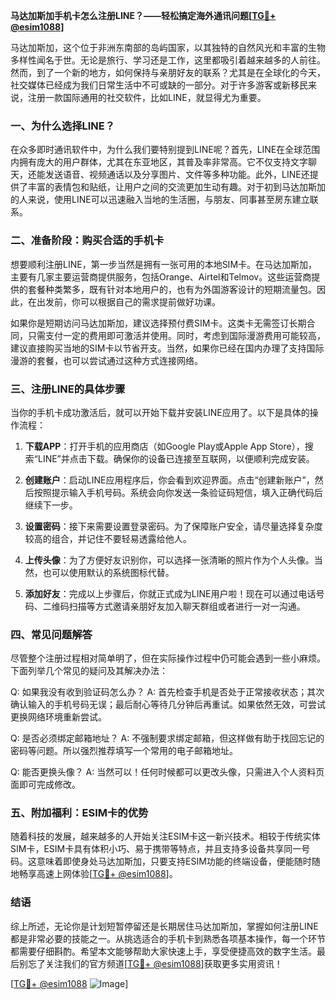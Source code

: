 **马达加斯加手机卡怎么注册LINE？——轻松搞定海外通讯问题[[TG💪+ @esim1088](https://t.me/s/esim1088)]**

马达加斯加，这个位于非洲东南部的岛屿国家，以其独特的自然风光和丰富的生物多样性闻名于世。无论是旅行、学习还是工作，这里都吸引着越来越多的人前往。然而，到了一个新的地方，如何保持与亲朋好友的联系？尤其是在全球化的今天，社交媒体已经成为我们日常生活中不可或缺的一部分。对于许多游客或新移民来说，注册一款国际通用的社交软件，比如LINE，就显得尤为重要。

### 一、为什么选择LINE？

在众多即时通讯软件中，为什么我们要特别提到LINE呢？首先，LINE在全球范围内拥有庞大的用户群体，尤其在东亚地区，其普及率非常高。它不仅支持文字聊天，还能发送语音、视频通话以及分享图片、文件等多种功能。此外，LINE还提供了丰富的表情包和贴纸，让用户之间的交流更加生动有趣。对于初到马达加斯加的人来说，使用LINE可以迅速融入当地的生活圈，与朋友、同事甚至房东建立联系。

### 二、准备阶段：购买合适的手机卡

想要顺利注册LINE，第一步当然是拥有一张可用的本地SIM卡。在马达加斯加，主要有几家主要运营商提供服务，包括Orange、Airtel和Telmov。这些运营商提供的套餐种类繁多，既有针对本地用户的，也有为外国游客设计的短期流量包。因此，在出发前，你可以根据自己的需求提前做好功课。

如果你是短期访问马达加斯加，建议选择预付费SIM卡。这类卡无需签订长期合同，只需支付一定的费用即可激活并使用。同时，考虑到国际漫游费用可能较高，建议直接购买当地的SIM卡以节省开支。当然，如果你已经在国内办理了支持国际漫游的套餐，也可以尝试通过这种方式连接网络。

### 三、注册LINE的具体步骤

当你的手机卡成功激活后，就可以开始下载并安装LINE应用了。以下是具体的操作流程：

1. **下载APP**：打开手机的应用商店（如Google Play或Apple App Store），搜索“LINE”并点击下载。确保你的设备已连接至互联网，以便顺利完成安装。

2. **创建账户**：启动LINE应用程序后，你会看到欢迎界面。点击“创建新账户”，然后按照提示输入手机号码。系统会向你发送一条验证码短信，填入正确代码后继续下一步。

3. **设置密码**：接下来需要设置登录密码。为了保障账户安全，请尽量选择复杂度较高的组合，并记住不要轻易透露给他人。

4. **上传头像**：为了方便好友识别你，可以选择一张清晰的照片作为个人头像。当然，也可以使用默认的系统图标代替。

5. **添加好友**：完成以上步骤后，你就正式成为LINE用户啦！现在可以通过电话号码、二维码扫描等方式邀请亲朋好友加入聊天群组或者进行一对一沟通。

### 四、常见问题解答

尽管整个注册过程相对简单明了，但在实际操作过程中仍可能会遇到一些小麻烦。下面列举几个常见的疑问及其解决办法：

Q: 如果我没有收到验证码怎么办？
A: 首先检查手机是否处于正常接收状态；其次确认输入的手机号码无误；最后耐心等待几分钟后再重试。如果依然无效，可尝试更换网络环境重新尝试。

Q: 是否必须绑定邮箱地址？
A: 不强制要求绑定邮箱，但这样做有助于找回忘记的密码等问题。所以强烈推荐填写一个常用的电子邮箱地址。

Q: 能否更换头像？
A: 当然可以！任何时候都可以更改头像，只需进入个人资料页面即可完成修改。

### 五、附加福利：ESIM卡的优势

随着科技的发展，越来越多的人开始关注ESIM卡这一新兴技术。相较于传统实体SIM卡，ESIM卡具有体积小巧、易于携带等特点，并且支持多设备共享同一号码。这意味着即使身处马达加斯加，只要支持ESIM功能的终端设备，便能随时随地畅享高速上网体验[[TG💪+ @esim1088](https://t.me/s/esim1088)]。

### 结语

综上所述，无论你是计划短暂停留还是长期居住马达加斯加，掌握如何注册LINE都是非常必要的技能之一。从挑选适合的手机卡到熟悉各项基本操作，每一个环节都需要仔细斟酌。希望本文能够帮助大家快速上手，享受便捷高效的数字生活。最后别忘了关注我们的官方频道[[TG💪+ @esim1088](https://t.me/s/esim1088)]获取更多实用资讯！

[[TG💪+ @esim1088](https://t.me/s/esim1088) ![Image](https://i.postimg.cc/4NQfJmqS/Snipaste-2025-05-13-00-14-12.png)]